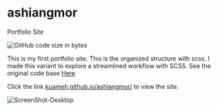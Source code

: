 # ashiangmor
Portfolio Site

![GitHub code size in bytes](https://img.shields.io/github/languages/code-size/Kuameh/ashiangmor?style=plastic)

This is my first portfolio site. This is the organized structure with scss. I made this variant to explore a streamlined workflow with SCSS. See the original code base [Here](https://github.com/Kuameh/ashiangmor/tree/zen-mode)

Click the link [kuameh.github.io/ashiangmor/](https://kuameh.github.io/ashiangmor/) to view the site.

![ScreenShot-Desktop](https://github.com/Kuameh/ashiangmor/blob/zen-mode/ScreenShot-Desktop.png)

